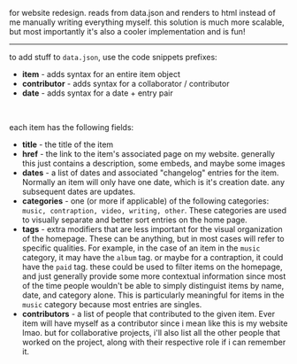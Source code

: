 for website redesign. 
reads from data.json and renders to html instead of me manually writing everything myself. 
this solution is much more scalable, but most importantly it's also a cooler implementation and is fun!

---
to add stuff to `data.json`, use the code snippets prefixes:
 - **item** - adds syntax for an entire item object
 - **contributor** - adds syntax for a collaborator / contributor
 - **date** - adds syntax for a date + entry pair  

<br>  

each item has the following fields:
 - **title** - the title of the item
 - **href** - the link to the item's associated page on my website. generally this just contains a description, some embeds, and maybe some images
 - **dates** - a list of dates and associated "changelog" entries for the item. Normally an item will only have one date, which is it's creation date. any subsequent dates are updates. 
 - **categories** - one (or more if applicable) of the following categories: `music, contraption, video, writing, other`. These categories are used to visually separate and better sort entries on the home page. 
 - **tags** - extra modifiers that are less important for the visual organization of the homepage. These can be anything, but in most cases will refer to specific qualities. For example, in the case of an item in the `music` category, it may have the `album` tag. or maybe for a contraption, it could have the `paid` tag. these could be used to filter items on the homepage, and just generally provide some more contextual information since most of the time people wouldn't be able to simply distinguist items by name, date, and category alone. This is particularly meaningful for items in the `music` category because most entries are singles. 
 - **contributors** - a list of people that contributed to the given item. Ever item will have myself as a contributor since i mean like this is my website lmao. but for collaborative projects, i'll also list all the other people that worked on the project, along with their respective role if i can remember it. 